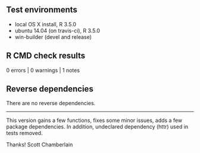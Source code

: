 ## Test environments

* local OS X install, R 3.5.0
* ubuntu 14.04 (on travis-ci), R 3.5.0
* win-builder (devel and release)

## R CMD check results

0 errors | 0 warnings | 1 notes

## Reverse dependencies

There are no reverse dependencies.

---

This version gains a few functions, fixes some minor issues, adds a few package dependencies. In addition, undeclared dependency (httr) used in tests removed.

Thanks!
Scott Chamberlain
